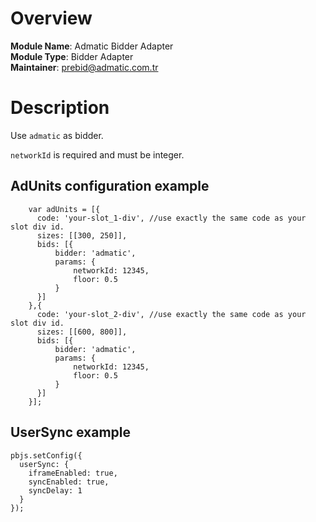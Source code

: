 # Overview

**Module Name**: Admatic Bidder Adapter  
**Module Type**: Bidder Adapter  
**Maintainer**: prebid@admatic.com.tr

# Description

Use `admatic` as bidder.

`networkId` is required and must be integer.

## AdUnits configuration example
```
    var adUnits = [{
      code: 'your-slot_1-div', //use exactly the same code as your slot div id.
      sizes: [[300, 250]],
      bids: [{
          bidder: 'admatic',
          params: { 
              networkId: 12345,
              floor: 0.5
          }
      }]
    },{
      code: 'your-slot_2-div', //use exactly the same code as your slot div id.
      sizes: [[600, 800]],
      bids: [{
          bidder: 'admatic',
          params: { 
              networkId: 12345,
              floor: 0.5
          }
      }]
    }];
```

## UserSync example

```
pbjs.setConfig({
  userSync: {
    iframeEnabled: true,
    syncEnabled: true,
    syncDelay: 1
  }
});
```
